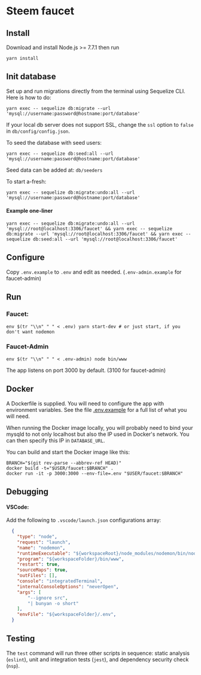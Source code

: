 # Steem faucet

## Install
Download and install Node.js >= 7.7.1 then run
```
yarn install
```

## Init database

Set up and run migrations directly from the terminal using Sequelize CLI. Here is how to do:
```
yarn exec -- sequelize db:migrate --url 'mysql://username:password@hostname:port/database'
```

If your local db server does not support SSL, change the `ssl` option to `false` in `db/config/config.json`.

To seed the database with seed users:
```
yarn exec -- sequelize db:seed:all --url 'mysql://username:password@hostname:port/database'
```

Seed data can be added at: `db/seeders`

To start a-fresh:
```
yarn exec -- sequelize db:migrate:undo:all --url 'mysql://username:password@hostname:port/database'
```

#### Example one-liner
```
yarn exec -- sequelize db:migrate:undo:all --url 'mysql://root@localhost:3306/faucet' && yarn exec -- sequelize db:migrate --url 'mysql://root@localhost:3306/faucet' && yarn exec -- sequelize db:seed:all --url 'mysql://root@localhost:3306/faucet'
```

## Configure

Copy `.env.example` to `.env` and edit as needed. (`.env-admin.example` for faucet-admin)

## Run
### Faucet:
```
env $(tr "\\n" " " < .env) yarn start-dev # or just start, if you don't want nodemon
```
### Faucet-Admin
```
env $(tr "\\n" " " < .env-admin) node bin/www
```

The app listens on port 3000 by default. (3100 for faucet-admin)

## Docker

A Dockerfile is supplied. You will need to configure the app with environment variables.
See the file [.env.example](.env.example) for a full list of what you will need.

When running the Docker image locally, you will probably need to bind your mysqld to not only localhost
but also the IP used in Docker's network. You can then specify this IP in `DATABASE_URL`.

You can build and start the Docker image like this:

```
BRANCH="$(git rev-parse --abbrev-ref HEAD)"
docker build -t="$USER/faucet:$BRANCH" .
docker run -it -p 3000:3000 --env-file=.env "$USER/faucet:$BRANCH"
```

## Debugging

#### VSCode:
Add the following to `.vscode/launch.json` configurations array:
```json
  {
    "type": "node",
    "request": "launch",
    "name": "nodemon",
    "runtimeExecutable": "${workspaceRoot}/node_modules/nodemon/bin/nodemon.js",
    "program": "${workspaceFolder}/bin/www",
    "restart": true,
    "sourceMaps": true,
    "outFiles": [],
    "console": "integratedTerminal",
    "internalConsoleOptions": "neverOpen",
    "args": [
        "--ignore src",
        "| bunyan -o short"
    ],
    "envFile": "${workspaceFolder}/.env",
  }
```

## Testing

The `test` command will run three other scripts in sequence: static analysis (`eslint`), unit and integration tests (`jest`), and dependency security check (`nsp`).
